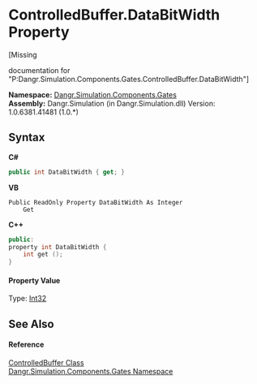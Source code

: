 # ControlledBuffer.DataBitWidth Property 
 

\[Missing <summary> documentation for "P:Dangr.Simulation.Components.Gates.ControlledBuffer.DataBitWidth"\]

**Namespace:**&nbsp;<a href="N_Dangr_Simulation_Components_Gates">Dangr.Simulation.Components.Gates</a><br />**Assembly:**&nbsp;Dangr.Simulation (in Dangr.Simulation.dll) Version: 1.0.6381.41481 (1.0.*)

## Syntax

**C#**<br />
``` C#
public int DataBitWidth { get; }
```

**VB**<br />
``` VB
Public ReadOnly Property DataBitWidth As Integer
	Get
```

**C++**<br />
``` C++
public:
property int DataBitWidth {
	int get ();
}
```


#### Property Value
Type: <a href="http://msdn2.microsoft.com/en-us/library/td2s409d" target="_blank">Int32</a>

## See Also


#### Reference
<a href="T_Dangr_Simulation_Components_Gates_ControlledBuffer">ControlledBuffer Class</a><br /><a href="N_Dangr_Simulation_Components_Gates">Dangr.Simulation.Components.Gates Namespace</a><br />